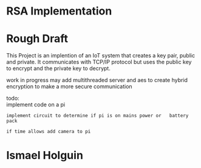 # RSA Implementation
# Rough Draft
This Project is an implention of an IoT system that creates
a key pair, public and private.
It communicates with TCP/IP protocol but uses the public key to encrypt and the private key to decrypt.

 work in progress may add multithreaded server and aes to create hybrid encryption to make a more secure communication  

 todo:  
    implement code on a pi
        
    implement circuit to determine if pi is on mains power or   battery pack 

    if time allows add camera to pi
    
# Ismael Holguin

